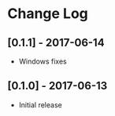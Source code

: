 # Change Log

## [0.1.1] - 2017-06-14

- Windows fixes

## [0.1.0] - 2017-06-13

- Initial release

